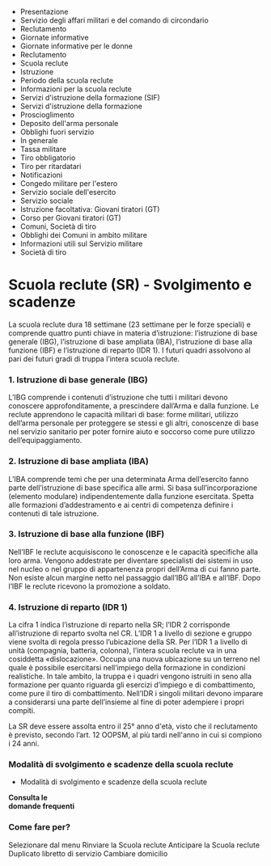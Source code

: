   * Presentazione
  * Servizio degli affari militari e del comando di circondario
  * Reclutamento
  * Giornate informative
  * Giornate informative per le donne
  * Reclutamento
  * Scuola reclute
  * Istruzione
  * Periodo della scuola reclute
  * Informazioni per la scuola reclute
  * Servizi d'istruzione della formazione (SIF)
  * Servizi d'istruzione della formazione
  * Proscioglimento
  * Deposito dell'arma personale
  * Obblighi fuori servizio
  * In generale
  * Tassa militare
  * Tiro obbligatorio
  * Tiro per ritardatari
  * Notificazioni
  * Congedo militare per l'estero
  * Servizio sociale dell'esercito
  * Servizio sociale
  * Istruzione facoltativa: Giovani tiratori (GT)
  * Corso per Giovani tiratori (GT)
  * Comuni, Società di tiro
  * Obblighi dei Comuni in ambito militare
  * Informazioni utili sul Servizio militare
  * Società di tiro

#  Scuola reclute (SR) - Svolgimento e scadenze

La scuola reclute dura 18 settimane (23 settimane per le forze speciali) e
comprende quattro punti chiave in materia d’istruzione: l’istruzione di base
generale (IBG), l’istruzione di base ampliata (IBA), l’istruzione di base alla
funzione (IBF) e l’istruzione di reparto (IDR 1). I futuri quadri assolvono al
pari dei futuri gradi di truppa l’intera scuola reclute.

### 1\. Istruzione di base generale (IBG)

L’IBG comprende i contenuti d’istruzione che tutti i militari devono conoscere
approfonditamente, a prescindere dall’Arma e dalla funzione. Le reclute
apprendono le capacità militari di base: forme militari, utilizzo dell’arma
personale per proteggere se stessi e gli altri, conoscenze di base nel
servizio sanitario per poter fornire aiuto e soccorso come pure utilizzo
dell’equipaggiamento.

### 2\. Istruzione di base ampliata (IBA)

L’IBA comprende temi che per una determinata Arma dell’esercito fanno parte
dell’istruzione di base specifica alle armi. Si basa sull’incorporazione
(elemento modulare) indipendentemente dalla funzione esercitata. Spetta alle
formazioni d’addestramento e ai centri di competenza definire i contenuti di
tale istruzione.

### 3\. Istruzione di base alla funzione (IBF)

Nell’IBF le reclute acquisiscono le conoscenze e le capacità specifiche alla
loro arma. Vengono addestrate per diventare specialisti dei sistemi in uso nel
nucleo o nel gruppo di appartenenza propri dell’Arma di cui fanno parte. Non
esiste alcun margine netto nel passaggio dall’IBG all’IBA e all’IBF. Dopo
l’IBF le reclute ricevono la promozione a soldato.

### 4\. Istruzione di reparto (IDR 1)

La cifra 1 indica l’istruzione di reparto nella SR; l’IDR 2 corrisponde
all’istruzione di reparto svolta nel CR. L’IDR 1 a livello di sezione e gruppo
viene svolta di regola presso l’ubicazione della SR. Per l’IDR 1 a livello di
unità (compagnia, batteria, colonna), l’intera scuola reclute va in una
cosiddetta «dislocazione». Occupa una nuova ubicazione su un terreno nel quale
è possibile esercitarsi nell’impiego della formazione in condizioni
realistiche. In tale ambito, la truppa e i quadri vengono istruiti in seno
alla formazione per quanto riguarda gli esercizi d’impiego e di combattimento,
come pure il tiro di combattimento. Nell’IDR i singoli militari devono
imparare a considerarsi una parte dell’insieme al fine di poter adempiere i
propri compiti.

La SR deve essere assolta entro il 25° anno d'età, visto che il reclutamento è
previsto, secondo l’art. 12 OOPSM, al più tardi nell'anno in cui si compiono i
24 anni.

###  Modalità di svolgimento e scadenze della scuola reclute

  * Modalità di svolgimento e scadenze della scuola reclute

 **Consulta le  
domande frequenti**

### Come fare per?

Selezionare dal menu  Rinviare la Scuola reclute  Anticipare la Scuola reclute
Duplicato libretto di servizio  Cambiare domicilio

